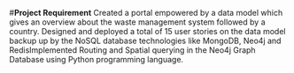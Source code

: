 #**Project Requirement**
Created a portal empowered by a data model which gives an overview about the waste management system followed by a country.
Designed and deployed a total of 15 user stories on the data model backup up by the NoSQL database technologies like MongoDB, Neo4j and RedisImplemented Routing and Spatial querying in the Neo4j Graph Database using Python programming language.

